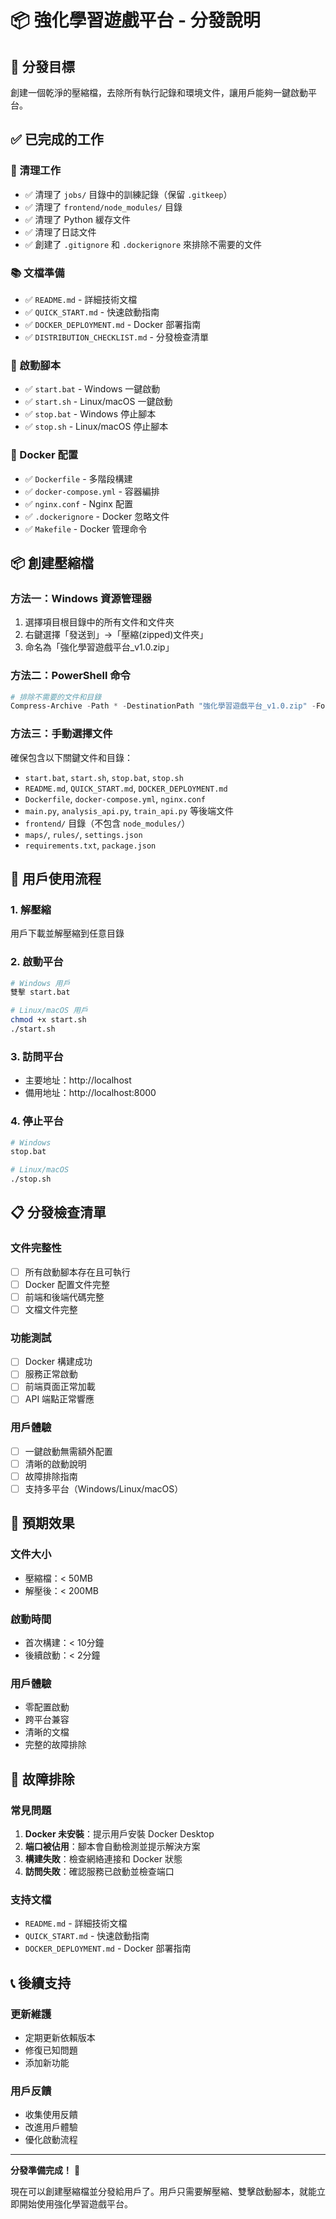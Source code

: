 # 📦 強化學習遊戲平台 - 分發說明

## 🎯 分發目標
創建一個乾淨的壓縮檔，去除所有執行記錄和環境文件，讓用戶能夠一鍵啟動平台。

## ✅ 已完成的工作

### 🧹 清理工作
- ✅ 清理了 `jobs/` 目錄中的訓練記錄（保留 `.gitkeep`）
- ✅ 清理了 `frontend/node_modules/` 目錄
- ✅ 清理了 Python 緩存文件
- ✅ 清理了日誌文件
- ✅ 創建了 `.gitignore` 和 `.dockerignore` 來排除不需要的文件

### 📚 文檔準備
- ✅ `README.md` - 詳細技術文檔
- ✅ `QUICK_START.md` - 快速啟動指南
- ✅ `DOCKER_DEPLOYMENT.md` - Docker 部署指南
- ✅ `DISTRIBUTION_CHECKLIST.md` - 分發檢查清單

### 🚀 啟動腳本
- ✅ `start.bat` - Windows 一鍵啟動
- ✅ `start.sh` - Linux/macOS 一鍵啟動
- ✅ `stop.bat` - Windows 停止腳本
- ✅ `stop.sh` - Linux/macOS 停止腳本

### 🐳 Docker 配置
- ✅ `Dockerfile` - 多階段構建
- ✅ `docker-compose.yml` - 容器編排
- ✅ `nginx.conf` - Nginx 配置
- ✅ `.dockerignore` - Docker 忽略文件
- ✅ `Makefile` - Docker 管理命令

## 📦 創建壓縮檔

### 方法一：Windows 資源管理器
1. 選擇項目根目錄中的所有文件和文件夾
2. 右鍵選擇「發送到」→「壓縮(zipped)文件夾」
3. 命名為「強化學習遊戲平台_v1.0.zip」

### 方法二：PowerShell 命令
```powershell
# 排除不需要的文件和目錄
Compress-Archive -Path * -DestinationPath "強化學習遊戲平台_v1.0.zip" -Force
```

### 方法三：手動選擇文件
確保包含以下關鍵文件和目錄：
- `start.bat`, `start.sh`, `stop.bat`, `stop.sh`
- `README.md`, `QUICK_START.md`, `DOCKER_DEPLOYMENT.md`
- `Dockerfile`, `docker-compose.yml`, `nginx.conf`
- `main.py`, `analysis_api.py`, `train_api.py` 等後端文件
- `frontend/` 目錄（不包含 `node_modules/`）
- `maps/`, `rules/`, `settings.json`
- `requirements.txt`, `package.json`

## 🚀 用戶使用流程

### 1. 解壓縮
用戶下載並解壓縮到任意目錄

### 2. 啟動平台
```bash
# Windows 用戶
雙擊 start.bat

# Linux/macOS 用戶
chmod +x start.sh
./start.sh
```

### 3. 訪問平台
- 主要地址：http://localhost
- 備用地址：http://localhost:8000

### 4. 停止平台
```bash
# Windows
stop.bat

# Linux/macOS
./stop.sh
```

## 📋 分發檢查清單

### 文件完整性
- [ ] 所有啟動腳本存在且可執行
- [ ] Docker 配置文件完整
- [ ] 前端和後端代碼完整
- [ ] 文檔文件完整

### 功能測試
- [ ] Docker 構建成功
- [ ] 服務正常啟動
- [ ] 前端頁面正常加載
- [ ] API 端點正常響應

### 用戶體驗
- [ ] 一鍵啟動無需額外配置
- [ ] 清晰的啟動說明
- [ ] 故障排除指南
- [ ] 支持多平台（Windows/Linux/macOS）

## 🎯 預期效果

### 文件大小
- 壓縮檔：< 50MB
- 解壓後：< 200MB

### 啟動時間
- 首次構建：< 10分鐘
- 後續啟動：< 2分鐘

### 用戶體驗
- 零配置啟動
- 跨平台兼容
- 清晰的文檔
- 完整的故障排除

## 🔧 故障排除

### 常見問題
1. **Docker 未安裝**：提示用戶安裝 Docker Desktop
2. **端口被佔用**：腳本會自動檢測並提示解決方案
3. **構建失敗**：檢查網絡連接和 Docker 狀態
4. **訪問失敗**：確認服務已啟動並檢查端口

### 支持文檔
- `README.md` - 詳細技術文檔
- `QUICK_START.md` - 快速啟動指南
- `DOCKER_DEPLOYMENT.md` - Docker 部署指南

## 📞 後續支持

### 更新維護
- 定期更新依賴版本
- 修復已知問題
- 添加新功能

### 用戶反饋
- 收集使用反饋
- 改進用戶體驗
- 優化啟動流程

---

**分發準備完成！** 🎉

現在可以創建壓縮檔並分發給用戶了。用戶只需要解壓縮、雙擊啟動腳本，就能立即開始使用強化學習遊戲平台。 